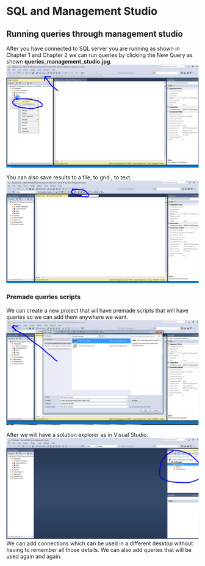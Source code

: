 
<h1>SQL and Management Studio</h1>

<h2>Running queries through management studio</h2>

<p>After you have connected to SQL server you are running as shown in  Chapter 1 and Chapter 2 we can run queries by clicking
the New Query as shown <strong>queries_management_studio.jpg</strong>.
<img src="queries_management_studio.jpg">
</p>
<p>You can also save results to a file, to grid , to text.
<img src="saving_script_as.jpg">

</p>

<h3>Premade queries scripts</h3>

<p>We can create a new project that wil have premade scripts that will have queries so we can add them anywhere we want.
<img src="new_project.jpg">
</p>


<p>After we will have a solution explorer as in Visual Studio.
<img src="solution_explorer.jpg">We can add connections which can be used in a different desktop without having to remember all those details. We can also add queries that will be used again and again.
</p>
